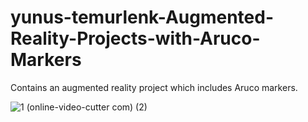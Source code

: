 # yunus-temurlenk-Augmented-Reality-Projects-with-Aruco-Markers
Contains an augmented reality project which includes Aruco markers.


![1 (online-video-cutter com) (2)](https://user-images.githubusercontent.com/62008886/177208616-d6e26f5e-49b1-445d-a696-2ef604291a50.gif)


